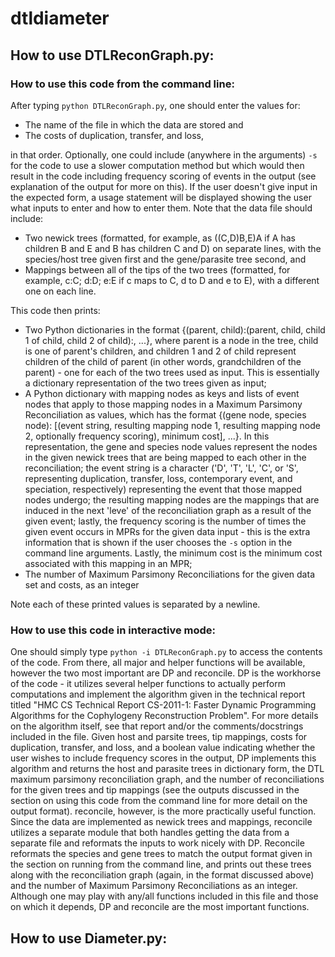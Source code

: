 # dtldiameter
## **How to use DTLReconGraph.py**: 

### **How to use this code from the command line:**

After typing `python DTLReconGraph.py`, one should enter the values for:

  * The name of the file in which the data are stored and
  * The costs of duplication, transfer, and loss, 
  
in that order. Optionally, one could include (anywhere in the arguments) `-s` for the code to use a slower computation method but which would then result in the code including frequency scoring of events in the output (see explanation of the output for more on this). If the user doesn't give input in the expected form, a usage statement will be displayed showing the user what inputs to enter and how to enter them. Note that the data file should include: 
  * Two newick trees (formatted, for example, as ((C,D)B,E)A if A has children B and E and B has children C and D) on separate lines, with the species/host tree given first and the gene/parasite tree second, and
  * Mappings between all of the tips of the two trees (formatted, for example, c:C; d:D; e:E if c maps to C, d to D and e to E), with a different one on each line.

This code then prints: 
  * Two Python dictionaries in the format {(parent, child):(parent, child, child 1 of child, child 2 of child):, ...}, where parent is a node in the tree, child is one of parent's children, and children 1 and 2 of child represent children of the child of parent (in other words, grandchildren of the parent) - one for each of the two trees used as input. This is essentially a dictionary representation of the two trees given as input;
  * A Python dictionary with mapping nodes as keys and lists of event nodes that apply to those mapping nodes in a Maximum Parsimony Reconciliation as values, which has the format {(gene node, species node): [(event string, resulting mapping node 1, resulting mapping node 2, optionally frequency scoring), minimum cost], ...}. In this representation, the gene and species node values represent the nodes in the given newick trees that are being mapped to each other in the reconciliation; the event string is a character ('D', 'T', 'L', 'C', or 'S', representing duplication, transfer, loss, contemporary event, and speciation, respectively) representing the event that those mapped nodes undergo; the resulting mapping nodes are the mappings that are induced in the next 'leve' of the reconciliation graph as a result of the given event; lastly, the frequency scoring is the number of times the given event occurs in MPRs for the given data input - this is the extra information that is shown if the user chooses the `-s` option in the command line arguments. Lastly, the minimum cost is the minimum cost associated with this mapping in an MPR;
  * The number of Maximum Parsimony Reconciliations for the given data set and costs, as an integer

Note each of these printed values is separated by a newline.

### **How to use this code in interactive mode:**

One should simply type `python -i DTLReconGraph.py` to access the contents of the code. From there, all major and helper functions will be available, however the two most important are DP and reconcile. DP is the workhorse of the code - it utilizes several helper functions to actually perform computations and implement the algorithm given in the technical report titled "HMC CS Technical Report CS-2011-1: Faster Dynamic Programming Algorithms for the Cophylogeny Reconstruction Problem". For more details on the algorithm itself, see that report and/or the comments/docstrings included in the file. Given host and parsite trees, tip mappings, costs for duplication, transfer, and loss, and a boolean value indicating whether the user wishes to include frequency scores in the output, DP implements this algorithm and returns the host and parasite trees in dictionary form, the DTL maximum parsimony reconciliation graph, and the number of reconciliations for the given trees and tip mappings (see the outputs discussed in the section on using this code from the command line for more detail on the output format). reconcile, however, is the more practically useful function. Since the data are implemented as newick trees and mappings, reconcile utilizes a separate module that both handles getting the data from a separate file and reformats the inputs to work nicely with DP. Reconcile reformats the species and gene trees to match the output format given in the section on running from the command line, and prints out these trees along with the reconciliation graph (again, in the format discussed above) and the number of Maximum Parsimony Reconciliations as an integer. Although one may play with any/all functions included in this file and those on which it depends, DP and reconcile are the most important functions.

## __**How to use Diameter.py**__:
